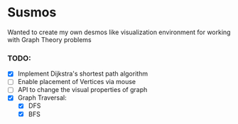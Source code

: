 # Susmos
Wanted to create my own desmos like visualization environment for working with Graph Theory problems

### TODO:
- [X] Implement Dijkstra's shortest path algorithm
- [ ] Enable placement of Vertices via mouse
- [ ] API to change the visual properties of graph
- [X] Graph Traversal:
  - [X] DFS
  - [X] BFS 
